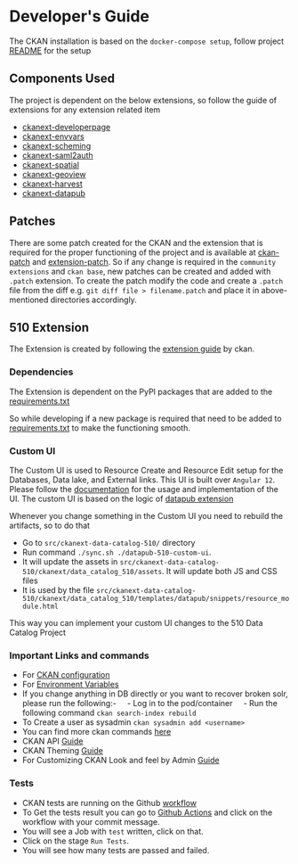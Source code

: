 # Developer's Guide

The CKAN installation is based on the `docker-compose setup`, follow project [README](../README.md) for the setup

## Components Used

The project is dependent on the below extensions, so follow the guide of extensions for any extension related item

- [ckanext-developerpage](https://github.com/datopian/ckanext-developerpage.git)
- [ckanext-envvars](https://github.com/okfn/ckanext-envvars.git)
- [ckanext-scheming](https://github.com/ckan/ckanext-scheming.git)
- [ckanext-saml2auth](https://github.com/keitaroinc/ckanext-saml2auth.git)
- [ckanext-spatial](https://github.com/ckan/ckanext-spatial.git)
- [ckanext-geoview](https://github.com/ckan/ckanext-geoview.git)
- [ckanext-harvest](https://github.com/ckan/ckanext-harvest.git)
- [ckanext-datapub](https://github.com/datopian/ckanext-datapub)

## Patches

There are some patch created for the CKAN and the extension that is required for the proper functioning of the project and is available at [ckan-patch](../ckan-build/ckan-service/patches) and [extension-patch](../ckan-build/ckan-service/patch_extensions). So if any change is required in the `community extensions` and `ckan base`, new patches can be created and added with `.patch` extension. To create the patch modify the code and create a `.patch` file from the diff
e.g. `git diff file > filename.patch` and place it in above-mentioned directories accordingly.

## 510 Extension

The Extension is created by following the [extension guide](https://docs.ckan.org/en/2.9/extensions/index.html) by ckan.

### Dependencies

The Extension is dependent on the PyPI packages that are added to the [requirements.txt](../src/ckanext-data-catalog-510/requirements.txt)

So while developing if a new package is required that need to be added to [requirements.txt](../src/ckanext-data-catalog-510/requirements.txt) to make the functioning smooth.

### Custom UI

The Custom UI is used to Resource Create and Resource Edit setup for the Databases, Data lake, and External links. This UI is built over `Angular 12`. Please follow the [documentation](./src/ckanext-data-catalog-510/datapub-510-custom-ui/README.md) for the usage and implementation of the UI.
The custom UI is based on the logic of [datapub extension](https://github.com/datopian/ckanext-datapub)

Whenever you change something in the Custom UI you need to rebuild the artifacts, so to do that

- Go to `src/ckanext-data-catalog-510/` directory
- Run command `./sync.sh ./datapub-510-custom-ui`.
- It will update the assets in `src/ckanext-data-catalog-510/ckanext/data_catalog_510/assets`. It will update both JS and CSS files
- It is used by the file `src/ckanext-data-catalog-510/ckanext/data_catalog_510/templates/datapub/snippets/resource_module.html`

This way you can implement your custom UI changes to the 510 Data Catalog Project

### Important Links and commands

- For [CKAN configuration](https://docs.ckan.org/en/2.9/maintaining/configuration.html)
- For [Environment Variables](https://github.com/okfn/ckanext-envvars/blob/master/README.rst)
- If you change anything in DB directly or you want to recover broken solr, please run the following:-
      - Log in to the pod/container
      - Run the following command `ckan search-index rebuild`
- To Create a user as sysadmin `ckan sysadmin add <username>`
- You can find more ckan commands [here](https://docs.ckan.org/en/2.9/maintaining/cli.html)
- CKAN API [Guide](https://docs.ckan.org/en/2.9/api/index.html)
- CKAN Theming [Guide](https://docs.ckan.org/en/2.9/theming/index.html)
- For Customizing CKAN Look and feel by Admin [Guide](https://docs.ckan.org/en/2.9/sysadmin-guide.html#customizing-look-and-feel)

### Tests

- CKAN tests are running on the Github [workflow](../.github/workflows/main.yml)
- To Get the tests result you can go to [Github Actions](https://github.com/rodekruis/510-data-catalog/actions) and click on the workflow with your commit message.
- You will see a Job with `test` written, click on that.
- Click on the stage `Run Tests`.
- You will see how many tests are passed and failed.
